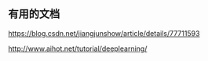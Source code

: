 ## 有用的文档

https://blog.csdn.net/jiangjunshow/article/details/77711593

http://www.aihot.net/tutorial/deeplearning/
